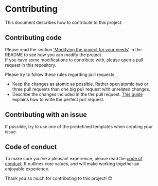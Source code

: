 # Contributing

This document describes how to contribute to this project.

## Contributing code
Please read the section ['Modifying the project for your needs'](https://github.com/gustavclausen/github-api-fetcher/blob/master/README.md#modifying-the-project-for-your-needs) in the README to see how you can modify the project.  
If you have some modifications to contribute with, please open a pull request in this repository.

Please try to follow these rules regarding pull requests:
- Keep the changes as atomic as possible. Rather open atomic two or three pull requests than one big pull request with unrelated changes.
- Describe the changes included in the the pull request. [This guide](https://github.blog/2015-01-21-how-to-write-the-perfect-pull-request/) explains how to write the perfect pull request.

## Contributing with an issue
If possible, try to use one of the predefined templates when creating your issue.

## Code of conduct
To make sure you've a pleasant experience, please read the [code of conduct](https://github.com/gustavclausen/github-api-fetcher/blob/master/CODE_OF_CONDUCT.md). It outlines core values, and will make working together an enjoyable experience.

Thank you so much for contributing to this project! :blush:

